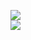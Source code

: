 [![](https://img.shields.io/badge/Made%20With-Github%20Spray-lightgrey.svg?style=for-the-badge&logo=github)](https://github.com/Annihil/github-spray#10447)  
[![](https://i.imgur.com/2DrTn0Z.gif)](https://github.com/Annihil/github-spray)